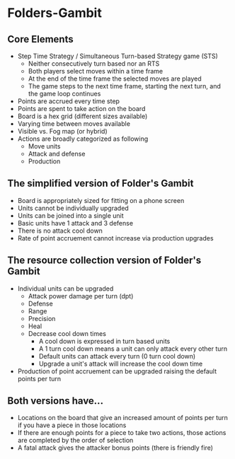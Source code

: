 # Folders-Gambit

## Core Elements

* Step Time Strategy / Simultaneous Turn-based Strategy game (STS)
    * Neither consecutively turn based nor an RTS
    * Both players select moves within a time frame
    * At the end of the time frame the selected moves are played
    * The game steps to the next time frame, starting the next turn, and the game loop continues
* Points are accrued every time step
* Points are spent to take action on the board 
* Board is a hex grid (different sizes available)
* Varying time between moves available
* Visible vs. Fog map (or hybrid)
* Actions are broadly categorized as following
    * Move units
    * Attack and defense
    * Production

## The simplified version of Folder's Gambit

* Board is appropriately sized for fitting on a phone screen
* Units cannot be individually upgraded
* Units can be joined into a single unit
* Basic units have 1 attack and 3 defense
* There is no attack cool down
* Rate of point accruement cannot increase via production upgrades 

## The resource collection version of Folder's Gambit

* Individual units can be upgraded
    * Attack power damage per turn (dpt)
    * Defense
    * Range
    * Precision
    * Heal
    * Decrease cool down times
        * A cool down is expressed in turn based units
        * A 1 turn cool down means a unit can only attack every other turn
        * Default units can attack every turn (0 turn cool down)
        * Upgrade a unit's attack will increase the cool down time
* Production of point accruement can be upgraded raising the default points per turn

## Both versions have...

* Locations on the board that give an increased amount of points per turn if you have a piece in those locations
* If there are enough points for a piece to take two actions, those actions are completed by the order of selection
* A fatal attack gives the attacker bonus points (there is friendly fire)